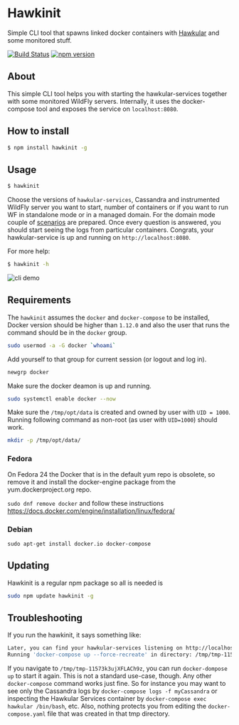 # Hawkinit

Simple CLI tool that spawns linked docker containers with [Hawkular](http://hawkular.org) and some monitored stuff.

[![Build Status](https://travis-ci.org/hawkular/hawkinit.svg?branch=master)](https://travis-ci.org/hawkular/hawkinit)
[![npm version](https://badge.fury.io/js/hawkinit.svg)](https://badge.fury.io/js/hawkinit)

## About

This simple CLI tool helps you with starting the hawkular-services together with some monitored WildFly servers. Internally, it uses the docker-compose tool and exposes the service on `localhost:8080`.

## How to install

```bash
$ npm install hawkinit -g
```

## Usage

```bash
$ hawkinit
```
Choose the versions of `hawkular-services`, Cassandra and instrumented WildFly server you want to start, number of containers or if you want to run WF in standalone mode or in a managed domain. For the domain mode couple of [scenarios](https://github.com/Jiri-Kremser/hawkfly-domain-dockerfiles#scenarios) are prepared. Once every question is answered, you should start seeing the logs from particular containers. Congrats, your hawkular-service is up and running on `http://localhost:8080`.

For more help:

```bash
$ hawkinit -h
```

![cli demo](https://github.com/hawkular/hawkinit/raw/gif/demo.gif)

## Requirements
The `hawkinit` assumes the `docker` and `docker-compose` to be installed, Docker version should be higher than `1.12.0` and also the user that runs the command should be in the `docker` group.

```bash
sudo usermod -a -G docker `whoami`
```

Add yourself to that group for current session (or logout and log in).
```bash
newgrp docker
```

Make sure the docker deamon is up and running.

```bash
sudo systemctl enable docker --now
```

Make sure the `/tmp/opt/data` is created and owned by user with `UID = 1000`.
Running following command as non-root (as user with `UID=1000`) should work.

```bash
mkdir -p /tmp/opt/data/
```

### Fedora
On Fedora 24 the Docker that is in the default yum repo is obsolete, so remove it and install the docker-engine package from the yum.dockerproject.org repo.

`sudo dnf remove docker` and follow these instructions https://docs.docker.com/engine/installation/linux/fedora/

### Debian
`sudo apt-get install docker.io docker-compose`

## Updating
Hawkinit is a regular npm package so all is needed is

```bash
sudo npm update hawkinit -g
```

## Troubleshooting
If you run the hawkinit, it says something like:

```bash
Later, you can find your hawkular-services listening on http://localhost:8080
Running 'docker-compose up --force-recreate' in directory: /tmp/tmp-11573k3ujXFLACh9z
```

If you navigate to `/tmp/tmp-11573k3ujXFLACh9z`, you can run `docker-dompose up` to start it again. This is not a standard use-case, though. Any other `docker-compose` command works just fine. So for instance you may want to see only the Cassandra logs by `docker-compose logs -f myCassandra` or inspecting the Hawkular Services container by `docker-compose exec hawkular /bin/bash`, etc. Also, nothing protects you from editing the `docker-compose.yaml` file that was created in that tmp directory.

